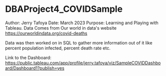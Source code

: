 # DBAProject4_COVIDSample

Author: Jerry Tafoya
Date: March 2023 
Purpose: Learning and Playing with Tableau. Data Comes from Our world in data's website 
https://ourworldindata.org/covid-deaths

Data was then worked on in SQL to gather more information out of it like percent population infected, percent death rate etc.

Link to the Dashboard: https://public.tableau.com/app/profile/jerry.tafoya/viz/SampleCOVIDDashboard/Dashboard1?publish=yes
